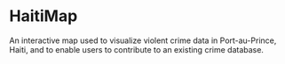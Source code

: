 HaitiMap
========

An interactive map used to visualize violent crime data in Port-au-Prince, Haiti, and to enable users to contribute to an existing crime database. 
